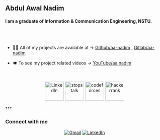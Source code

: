 <!-- ### Hi there 👋 -->

<!--
**aa-nadim/aa-nadim** is a ✨ _special_ ✨ repository because its `README.md` (this file) appears on your GitHub profile.-->
## Abdul Awal Nadim

#### I am a graduate of Information & Communication Engineering, NSTU.
<br/>


<br/>

- 👨‍💻 All of my projects are available at -> [Github/aa-nadim](https://github.com/aa-nadim)  ,  [Gitlab/aa-nadim](https://gitlab.com/aa-nadim)

- 👁️ To see my project related videos -> [YouTube/aa nadim](https://www.youtube.com/channel/UC95KDH8V9J4J0AfbLFL1jwg)

<br>

<p align="center">
 <a href="https://www.linkedin.com/in/aa-nadim/" target="_blank"> <img src="https://localist-images.azureedge.net/photos/35414231625734/big_square/1d3bb99198fc5f10b55f666c09b24b0e1d016199.jpg" alt="LinkedIn" width="60" height="60"/> </a>
<a href="https://www.stopstalk.com/user/profile/Garbage_Value" target="_blank"> <img src="https://avatars.githubusercontent.com/u/14951079?s=200&v=4" alt="stopstalk" width="60" height="60"/> </a>
<a href="https://codeforces.com/profile/GarbageValue" target="_blank"> <img src="https://4.bp.blogspot.com/-v-hzJIq0u7s/WtG1pXclDOI/AAAAAAAABwc/sSKMErfMuecOkdtentny-wBdNTtJi82oQCEwYBhgL/s1600/codeforce.png" alt="codeforces" width="60" height="60"/> </a>
<a href="https://www.hackerrank.com/aa_nadim" target="_blank"> <img src="https://repository-images.githubusercontent.com/231893793/cec60480-04a9-11eb-80c4-df7359d94047" alt="hackerrank" width="60" height="60"/> </a>
</p>
</div>
***

### Connect with me
<p align="center">
<a href="#" target="_blank"><img src="https://img.shields.io/badge/Gmail-aa.nadim56@gmail.com-red?&style=flat-square&logo=gmail&logoColor=red" alt="Gmail"></a>
<a href="https://www.linkedin.com/in/aa-nadim/" target="_blank"><img src="https://img.shields.io/badge/LinkedIn-Abdul%20Awal%20Nadim-blue?&style=flat-square&logo=linkedin&logoColor=blue" alt="LinkedIn"></a>
</p>

<!-- - 📫 How to reach me: aa.nadim56@gmail.com
- 😄 Pronouns: He/him
- ⚡ Fun fact: ... --> 


        
  
